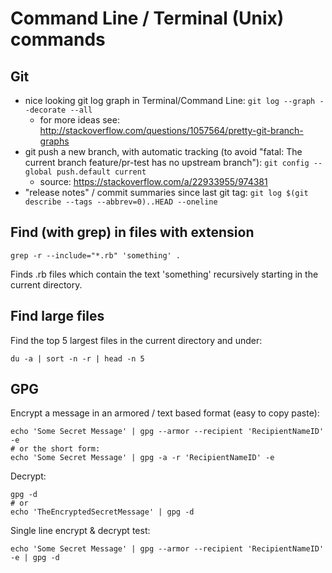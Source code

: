 # Command Line / Terminal (Unix) commands

## Git

- nice looking git log graph in Terminal/Command Line: `git log --graph --decorate --all`
    - for more ideas see: http://stackoverflow.com/questions/1057564/pretty-git-branch-graphs
- git push a new branch, with automatic tracking (to avoid "fatal: The current branch feature/pr-test has no upstream branch"): `git config --global push.default current`
    - source: https://stackoverflow.com/a/22933955/974381
- "release notes" / commit summaries since last git tag: `git log $(git describe --tags --abbrev=0)..HEAD --oneline`


## Find (with grep) in files with extension

```
grep -r --include="*.rb" 'something' .
```

Finds .rb files which contain the text 'something' recursively starting in the current directory.

## Find large files

Find the top 5 largest files in the current directory and under:

```
du -a | sort -n -r | head -n 5
```

## GPG

Encrypt a message in an armored / text based format (easy to copy paste):

```
echo 'Some Secret Message' | gpg --armor --recipient 'RecipientNameID' -e
# or the short form:
echo 'Some Secret Message' | gpg -a -r 'RecipientNameID' -e
```

Decrypt:

```
gpg -d
# or
echo 'TheEncryptedSecretMessage' | gpg -d
```

Single line encrypt & decrypt test:

```
echo 'Some Secret Message' | gpg --armor --recipient 'RecipientNameID' -e | gpg -d
```
